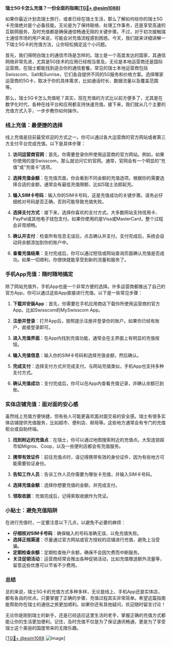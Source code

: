 **瑞士5G卡怎么充值？一份全面的指南[[TG💪+ @esim1088](https://t.me/s/esim1088)]**

如果你最近计划去瑞士旅行，或者已经在瑞士生活，那么了解如何给你的瑞士5G卡充值绝对是个必备技能。无论是为了保持联络、处理工作事务，还是享受高速的互联网服务，及时充值都是确保通信畅通无阻的关键步骤。不过，对于初次接触瑞士通信市场的用户来说，可能会对充值流程感到困惑。今天，我们就来详细讲解一下瑞士5G卡的充值方法，让你轻松搞定这个小问题。

首先，我们得明白瑞士的通信市场是怎样的。瑞士是一个高度发达的国家，其通信网络非常先进，尤其是5G技术的应用已经相当普及。无论是本地运营商还是国际运营商，在瑞士都能找到适合你的通信套餐。常见的瑞士本地运营商包括Swisscom、Salt和Sunrise，它们各自提供不同的5G服务和价格方案。选择哪家运营商的5G卡，取决于你的具体需求，比如通话时长、数据流量以及覆盖范围等。

那么，瑞士5G卡怎么充值呢？其实，现在充值的方式比以前方便多了，尤其是在数字化时代，各种在线平台和应用都支持快速充值。接下来，我们就从几个主要的充值方式入手，一步步教你如何操作。

### 线上充值：最便捷的选择

线上充值是目前最受欢迎的方式之一。你可以通过各大运营商的官方网站或者第三方支付平台完成充值。以下是具体步骤：

1. **访问运营商官网**：首先，你需要登录你所使用运营商的官方网站。例如，如果你使用的是Swisscom，那么就访问它的官网。通常，官网会有一个明显的“充值”或“充值卡”选项。

2. **选择充值金额**：在充值页面，你会看到不同金额的充值选项。根据你的需要选择合适的金额，通常会有最低充值限额，比如5瑞士法郎起充。

3. **输入SIM卡号码**：输入你的SIM卡号码，这是充值成功的关键步骤。请务必仔细核对号码是否正确，否则可能导致充值失败。

4. **选择支付方式**：接下来，选择你喜欢的支付方式。大多数网站支持信用卡、PayPal或其他电子钱包支付。如果你使用的是Visa或MasterCard，整个过程会非常顺畅。

5. **确认并支付**：检查所有信息无误后，点击确认并支付。支付完成后，系统会自动将余额添加到你的账户中。

6. **查看充值结果**：支付完成后，你可以通过短信或网站查询页面确认充值是否成功。如果一切顺利，你很快就能享受到新的流量和服务了。

### 手机App充值：随时随地搞定

除了网站充值外，手机App也是一个非常方便的选择。许多运营商都推出了自己的官方App，你可以通过这些App直接进行充值。以下是一些常见步骤：

1. **下载并安装App**：首先，你需要在手机应用商店下载你所使用运营商的官方App。比如Swisscom的MySwisscom App。

2. **注册并登录**：打开App后，按照提示注册并登录你的账户。如果你已经有账户，直接登录即可。

3. **进入充值界面**：在App内找到充值功能，通常会在主界面上有明显的充值按钮。

4. **输入充值信息**：输入你的SIM卡号码和选择充值金额，然后确认。

5. **完成支付**：选择支付方式并完成支付。与网站充值类似，手机App也支持多种支付方式。

6. **确认充值成功**：支付完成后，你可以在App内查看充值记录，并确认余额已到账。

### 实体店铺充值：面对面的安心感

虽然线上充值方便快捷，但有些人可能更喜欢面对面交易的安全感。瑞士有很多实体店铺提供充值服务，比如超市、便利店、邮局等。这些地方通常会有专门的充值柜台或自助终端。

1. **找到附近的充值点**：在瑞士，你可以通过地图搜索附近的充值点。大型连锁超市如Migros、Coop，以及一些便利店都会有充值服务。

2. **携带有效证件**：前往充值点时，请记得携带有效的身份证件，因为有些地方可能需要验证身份。

3. **告知工作人员**：告诉工作人员你需要为哪张卡充值，并输入SIM卡号码。

4. **选择充值金额**：选择你想要充值的金额，并完成支付。

5. **领取收据**：充值完成后，记得索取收据作为凭证。

### 小贴士：避免充值陷阱

在进行充值时，一定要注意以下几点，以避免不必要的麻烦：

- **仔细核对SIM卡号码**：确保输入的号码准确无误，以免充值失败。
- **选择正规渠道**：尽量通过官方网站或官方授权的店铺进行充值，避免上当受骗。
- **定期检查余额**：定期检查账户余额，确保不会因欠费而中断服务。
- **关注促销活动**：运营商经常会推出各种促销活动，比如充值赠送额外流量等，留意这些优惠可以节省不少费用。

### 总结

总的来说，瑞士5G卡的充值方式多种多样，无论是线上、手机App还是实体店，都有各自的优点。只要掌握了正确的步骤，充值过程其实非常简单。希望这篇指南能帮助你在瑞士的通信之旅更加顺利。如果你还有其他疑问，欢迎随时留言讨论！

无论你是刚到瑞士的新手，还是已经适应这里生活的老手，掌握正确的充值方式都能让你的生活更加便利。记住，及时充值不仅是为了保证通讯畅通，更是为了享受瑞士这个美丽的国度带来的无限乐趣。

[[TG💪+ @esim1088](https://t.me/s/esim1088) ![Image](https://i.postimg.cc/4NQfJmqS/Snipaste-2025-05-13-00-14-12.png)]
